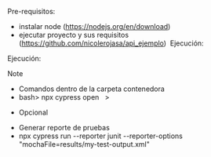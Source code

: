 Pre-requisitos:

- instalar node (https://nodejs.org/en/download)
- ejecutar proyecto y sus requisitos (https://github.com/nicolerojasa/api_ejemplo)  Ejecución:

Ejecución:
> [!NOTE]
> - Comandos dentro de la carpeta contenedora
> - bash> npx cypress open   > 

- Opcional
+ Generar reporte de pruebas
+ npx cypress run --reporter junit --reporter-options "mochaFile=results/my-test-output.xml"
